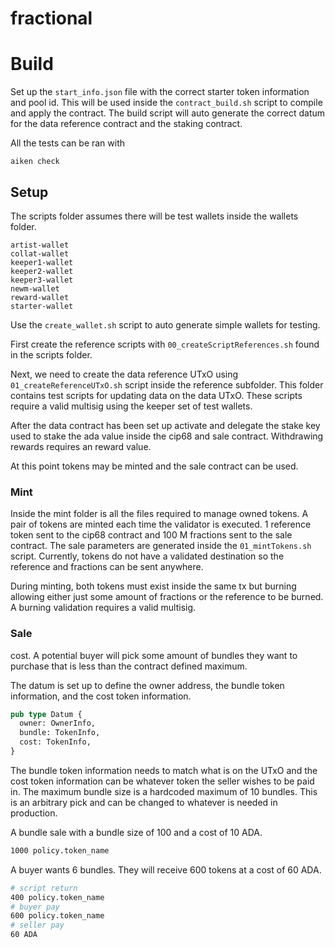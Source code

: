 # fractional

# Build

Set up the `start_info.json` file with the correct starter token information and pool id. This will be used inside the `contract_build.sh` script to compile and apply the contract. The build script will auto generate the correct datum for the data reference contract and the staking contract.

All the tests can be ran with 

```
aiken check
```

## Setup

The scripts folder assumes there will be test wallets inside the wallets folder.

```
artist-wallet
collat-wallet
keeper1-wallet
keeper2-wallet
keeper3-wallet
newm-wallet
reward-wallet
starter-wallet
```

Use the `create_wallet.sh` script to auto generate simple wallets for testing.

First create the reference scripts with `00_createScriptReferences.sh` found in the scripts folder.

Next, we need to create the data reference UTxO using `01_createReferenceUTxO.sh` script inside the reference subfolder. This folder contains test scripts for updating data on the data UTxO. These scripts require a valid multisig using the keeper set of test wallets.

After the data contract has been set up activate and delegate the stake key used to stake the ada value inside the cip68 and sale contract. Withdrawing rewards requires an reward value.

At this point tokens may be minted and the sale contract can be used.

### Mint

Inside the mint folder is all the files required to manage owned tokens. A pair of tokens are minted each time the validator is executed. 1 reference token sent to the cip68 contract and 100 M fractions sent to the sale contract. The sale parameters are generated inside the `01_mintTokens.sh` script. Currently, tokens do not have a validated destination so the reference and fractions can be sent anywhere.

During minting, both tokens must exist inside the same tx but burning allowing either just some amount of fractions or the reference to be burned. A burning validation requires a valid multisig.

### Sale

cost. A potential buyer will pick some amount of bundles they want to purchase that is less than the contract defined maximum. 

The datum is set up to define the owner address, the bundle token information, and the cost token information.

```rust
pub type Datum {
  owner: OwnerInfo,
  bundle: TokenInfo,
  cost: TokenInfo,
}
```

The bundle token information needs to match what is on the UTxO and the cost token information can be whatever token the seller wishes to be paid in. The maximum bundle size is a hardcoded maximum of 10 bundles. This is an arbitrary pick and can be changed to whatever is needed in production.

A bundle sale with a bundle size of 100 and a cost of 10 ADA.

```bash
1000 policy.token_name
```

A buyer wants 6 bundles. They will receive 600 tokens at a cost of 60 ADA.

```bash
# script return
400 policy.token_name
# buyer pay
600 policy.token_name
# seller pay
60 ADA
```